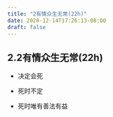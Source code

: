 ```yaml
---
title: "2有情众生无常(22h)"
date: 2020-12-14T17:26:13-08:00
draft: false
---
```



## 2.2有情众生无常(22h)

- 决定会死

- 死时不定

- 死时唯有善法有益
